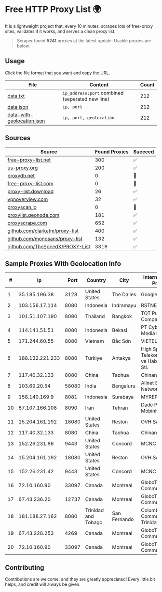 
# Free HTTP Proxy List 🌍

It is a lightweight project that, every 10 minutes, scrapes lots of free-proxy sites, validates if it works, and serves a clean proxy list.


> Scraper found **5241** proxies at the latest update. Usable proxies are below.

## Usage

Click the file format that you want and copy the URL.


|File|Content|Count|
|----|-------|-----|
|[data.txt](https://raw.githubusercontent.com/themiralay/Proxy-List-World/master/data.txt)|`ip_address:port` combined (seperated new line)|212|
|[data.json](https://raw.githubusercontent.com/themiralay/Proxy-List-World/master/data.json)|`ip, port`|212|
|[data-with-geolocation.json](https://raw.githubusercontent.com/themiralay/Proxy-List-World/master/data-with-geolocation.json)|`ip, port, geolocation`|212|

## Sources

|Source|Found Proxies|Succeed|
|------|-------------|-------|
|[free-proxy-list.net](https://free-proxy-list.net)|300|✅|
|[us-proxy.org](https://www.us-proxy.org)|200|✅|
|[proxydb.net](http://proxydb.net)|0|🚫|
|[free-proxy-list.com](https://free-proxy-list.com/?page=&port=&type%5B%5D=http&type%5B%5D=https&up_time=0&search=Search)|0|🚫|
|[proxy-list.download](https://www.proxy-list.download/HTTP)|26|✅|
|[vpnoverview.com](https://vpnoverview.com/privacy/anonymous-browsing/free-proxy-servers)|32|✅|
|[proxyscan.io](https://www.proxyscan.io)|0|🚫|
|[proxylist.geonode.com](https://proxylist.geonode.com/api/proxy-list?limit=300&page=1&sort_by=lastChecked&sort_type=desc&protocols=http,https)|181|✅|
|[proxyscrape.com](https://api.proxyscrape.com/v2/?request=displayproxies&protocol=http&timeout=10000&country=all&ssl=all&anonymity=all)|652|✅|
|[github.com/clarketm/proxy-list](https://raw.githubusercontent.com/clarketm/proxy-list/master/proxy-list-raw.txt)|400|✅|
|[github.com/monosans/proxy-list](https://raw.githubusercontent.com/monosans/proxy-list/main/proxies/http.txt)|132|✅|
|[github.com/TheSpeedX/PROXY-List](https://raw.githubusercontent.com/TheSpeedX/PROXY-List/master/http.txt)|3318|✅|


## Sample Proxies With Geolocation Info

|#|Ip|Port|Country|City|Internet Service Provider|
|-|--|----|-------|----|-------------------------|
|1|35.185.196.38|3128|United States|The Dalles|Google LLC|
|2|103.156.17.114|8080|Indonesia|Indramayu|RSTNET|
|3|101.51.107.190|8080|Thailand|Bangkok|TOT Public Company Limited|
|4|114.141.51.51|8080|Indonesia|Bekasi|PT Cyberplus Media Pratama|
|5|171.244.60.55|8080|Vietnam|Bắc Sơn|VIETEL|
|6|188.132.221.233|8080|Türkiye|Antakya|High Speed Telekomunikasyon ve Hab. Hiz. Ltd. Sti.|
|7|117.40.32.133|8080|China|Taohua|Chinanet|
|8|103.69.20.54|58080|India|Bengaluru|Allnet Broadband Network PVT LTD|
|9|158.140.169.9|8081|Indonesia|Surabaya|MYREPUBLIC|
|10|87.107.166.108|8090|Iran|Tehran|Dade Pardazi Mobinhost Co LTD|
|11|15.204.161.192|18080|United States|Reston|OVH SAS|
|12|117.40.32.133|8080|China|Taohua|Chinanet|
|13|152.26.231.86|9443|United States|Concord|MCNC|
|14|15.204.161.192|18080|United States|Reston|OVH SAS|
|15|152.26.231.42|9443|United States|Concord|MCNC|
|16|72.10.160.90|33097|Canada|Montreal|GloboTech Communications|
|17|67.43.236.20|12737|Canada|Montreal|GloboTech Communications|
|18|181.188.27.162|8080|Trinidad and Tobago|San Fernando|Columbus Communications Trinidad Limited.|
|19|67.43.228.253|4269|Canada|Montreal|GloboTech Communications|
|20|72.10.160.90|33097|Canada|Montreal|GloboTech Communications|



## Contributing

Contributions are welcome, and they are greatly appreciated! Every
little bit helps, and credit will always be given.

